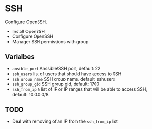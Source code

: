 # SSH

Configure OpenSSH.

- Install OpenSSH
- Configure OpenSSH
- Manager SSH permissions with group

## Varialbes

- `ansible_port` Anssible/SSH port, default: 22
- `ssh_users` list of users that should have access to SSH
- `ssh_group_name` SSH group name, default: sshusers
- `ssh_group_gid` SSH group gid, default: 1700
- `ssh_from_ip` a list of IP or IP ranges that will be able to access SSH, default: 10.0.0.0/8

## TODO

- Deal with removing of an IP from the `ssh_from_ip` list
